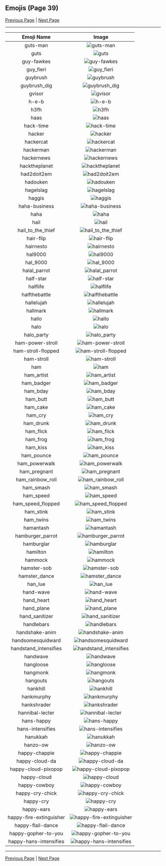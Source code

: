 
## Emojis (Page 39)

[Previous Page](/docs/hashicorp/page-g-0038.md)
  | [Next Page](/docs/hashicorp/page-h-0040.md)

<hr />

|Emoji Name|Image|
| :-: | :-: |
|guts-man| ![guts-man](/emojis/hashicorp/guts-man.png)|
|guts| ![guts](/emojis/hashicorp/guts.png)|
|guy-fawkes| ![guy-fawkes](/emojis/hashicorp/guy-fawkes.png)|
|guy_fieri| ![guy_fieri](/emojis/hashicorp/guy_fieri.png)|
|guybrush| ![guybrush](/emojis/hashicorp/guybrush.png)|
|guybrush_dig| ![guybrush_dig](/emojis/hashicorp/guybrush_dig.gif)|
|gvisor| ![gvisor](/emojis/hashicorp/gvisor.png)|
|h-e-b| ![h-e-b](/emojis/hashicorp/h-e-b.png)|
|h3fh| ![h3fh](/emojis/hashicorp/h3fh.gif)|
|haas| ![haas](/emojis/hashicorp/haas.png)|
|hack-time| ![hack-time](/emojis/hashicorp/hack-time.gif)|
|hacker| ![hacker](/emojis/hashicorp/hacker.png)|
|hackercat| ![hackercat](/emojis/hashicorp/hackercat.png)|
|hackerman| ![hackerman](/emojis/hashicorp/hackerman.jpg)|
|hackernews| ![hackernews](/emojis/hashicorp/hackernews.png)|
|hacktheplanet| ![hacktheplanet](/emojis/hashicorp/hacktheplanet.png)|
|had2doit2em| ![had2doit2em](/emojis/hashicorp/had2doit2em.png)|
|hadouken| ![hadouken](/emojis/hashicorp/hadouken.jpg)|
|hagelslag| ![hagelslag](/emojis/hashicorp/hagelslag.png)|
|haggis| ![haggis](/emojis/hashicorp/haggis.png)|
|haha-business| ![haha-business](/emojis/hashicorp/haha-business.png)|
|haha| ![haha](/emojis/hashicorp/haha.png)|
|hail| ![hail](/emojis/hashicorp/hail.png)|
|hail_to_the_thief| ![hail_to_the_thief](/emojis/hashicorp/hail_to_the_thief.jpg)|
|hair-flip| ![hair-flip](/emojis/hashicorp/hair-flip.gif)|
|hairnesto| ![hairnesto](/emojis/hashicorp/hairnesto.png)|
|hal9000| ![hal9000](/emojis/hashicorp/hal9000.png)|
|hal_9000| ![hal_9000](/emojis/hashicorp/hal_9000.png)|
|halal_parrot| ![halal_parrot](/emojis/hashicorp/halal_parrot.gif)|
|half-star| ![half-star](/emojis/hashicorp/half-star.png)|
|halflife| ![halflife](/emojis/hashicorp/halflife.png)|
|halfthebattle| ![halfthebattle](/emojis/hashicorp/halfthebattle.png)|
|hallelujah| ![hallelujah](/emojis/hashicorp/hallelujah.png)|
|hallmark| ![hallmark](/emojis/hashicorp/hallmark.png)|
|hallo| ![hallo](/emojis/hashicorp/hallo.gif)|
|halo| ![halo](/emojis/hashicorp/halo.png)|
|halo_party| ![halo_party](/emojis/hashicorp/halo_party.gif)|
|ham-power-stroll| ![ham-power-stroll](/emojis/hashicorp/ham-power-stroll.gif)|
|ham-stroll-flopped| ![ham-stroll-flopped](/emojis/hashicorp/ham-stroll-flopped.gif)|
|ham-stroll| ![ham-stroll](/emojis/hashicorp/ham-stroll.gif)|
|ham| ![ham](/emojis/hashicorp/ham.png)|
|ham_artist| ![ham_artist](/emojis/hashicorp/ham_artist.png)|
|ham_badger| ![ham_badger](/emojis/hashicorp/ham_badger.png)|
|ham_bday| ![ham_bday](/emojis/hashicorp/ham_bday.png)|
|ham_butt| ![ham_butt](/emojis/hashicorp/ham_butt.png)|
|ham_cake| ![ham_cake](/emojis/hashicorp/ham_cake.gif)|
|ham_cry| ![ham_cry](/emojis/hashicorp/ham_cry.gif)|
|ham_drunk| ![ham_drunk](/emojis/hashicorp/ham_drunk.gif)|
|ham_flick| ![ham_flick](/emojis/hashicorp/ham_flick.gif)|
|ham_frog| ![ham_frog](/emojis/hashicorp/ham_frog.gif)|
|ham_kiss| ![ham_kiss](/emojis/hashicorp/ham_kiss.gif)|
|ham_pounce| ![ham_pounce](/emojis/hashicorp/ham_pounce.gif)|
|ham_powerwalk| ![ham_powerwalk](/emojis/hashicorp/ham_powerwalk.gif)|
|ham_pregnant| ![ham_pregnant](/emojis/hashicorp/ham_pregnant.png)|
|ham_rainbow_roll| ![ham_rainbow_roll](/emojis/hashicorp/ham_rainbow_roll.gif)|
|ham_smash| ![ham_smash](/emojis/hashicorp/ham_smash.gif)|
|ham_speed| ![ham_speed](/emojis/hashicorp/ham_speed.gif)|
|ham_speed_flopped| ![ham_speed_flopped](/emojis/hashicorp/ham_speed_flopped.gif)|
|ham_stink| ![ham_stink](/emojis/hashicorp/ham_stink.png)|
|ham_twins| ![ham_twins](/emojis/hashicorp/ham_twins.gif)|
|hamantash| ![hamantash](/emojis/hashicorp/hamantash.png)|
|hamburger_parrot| ![hamburger_parrot](/emojis/hashicorp/hamburger_parrot.gif)|
|hamburglar| ![hamburglar](/emojis/hashicorp/hamburglar.gif)|
|hamilton| ![hamilton](/emojis/hashicorp/hamilton.png)|
|hammock| ![hammock](/emojis/hashicorp/hammock.png)|
|hamster-sob| ![hamster-sob](/emojis/hashicorp/hamster-sob.png)|
|hamster_dance| ![hamster_dance](/emojis/hashicorp/hamster_dance.gif)|
|han_lue| ![han_lue](/emojis/hashicorp/han_lue.png)|
|hand-wave| ![hand-wave](/emojis/hashicorp/hand-wave.gif)|
|hand_heart| ![hand_heart](/emojis/hashicorp/hand_heart.gif)|
|hand_plane| ![hand_plane](/emojis/hashicorp/hand_plane.png)|
|hand_sanitizer| ![hand_sanitizer](/emojis/hashicorp/hand_sanitizer.png)|
|handlebars| ![handlebars](/emojis/hashicorp/handlebars.png)|
|handshake-anim| ![handshake-anim](/emojis/hashicorp/handshake-anim.gif)|
|handsomesquidward| ![handsomesquidward](/emojis/hashicorp/handsomesquidward.png)|
|handstand_intensifies| ![handstand_intensifies](/emojis/hashicorp/handstand_intensifies.gif)|
|handwave| ![handwave](/emojis/hashicorp/handwave.gif)|
|hangloose| ![hangloose](/emojis/hashicorp/hangloose.png)|
|hangmonk| ![hangmonk](/emojis/hashicorp/hangmonk.gif)|
|hangouts| ![hangouts](/emojis/hashicorp/hangouts.png)|
|hankhill| ![hankhill](/emojis/hashicorp/hankhill.png)|
|hankmurphy| ![hankmurphy](/emojis/hashicorp/hankmurphy.jpg)|
|hankshrader| ![hankshrader](/emojis/hashicorp/hankshrader.png)|
|hannibal-lecter| ![hannibal-lecter](/emojis/hashicorp/hannibal-lecter.png)|
|hans-happy| ![hans-happy](/emojis/hashicorp/hans-happy.png)|
|hans-intensifies| ![hans-intensifies](/emojis/hashicorp/hans-intensifies.gif)|
|hanukkah| ![hanukkah](/emojis/hashicorp/hanukkah.gif)|
|hanzo-ow| ![hanzo-ow](/emojis/hashicorp/hanzo-ow.png)|
|happy-chappie| ![happy-chappie](/emojis/hashicorp/happy-chappie.png)|
|happy-cloud-da| ![happy-cloud-da](/emojis/hashicorp/happy-cloud-da.png)|
|happy-cloud-pixopop| ![happy-cloud-pixopop](/emojis/hashicorp/happy-cloud-pixopop.png)|
|happy-cloud| ![happy-cloud](/emojis/hashicorp/happy-cloud.png)|
|happy-cowboy| ![happy-cowboy](/emojis/hashicorp/happy-cowboy.png)|
|happy-cry-chick| ![happy-cry-chick](/emojis/hashicorp/happy-cry-chick.png)|
|happy-cry| ![happy-cry](/emojis/hashicorp/happy-cry.png)|
|happy-ears| ![happy-ears](/emojis/hashicorp/happy-ears.png)|
|happy-fire-extinguisher| ![happy-fire-extinguisher](/emojis/hashicorp/happy-fire-extinguisher.png)|
|happy-flail-dance| ![happy-flail-dance](/emojis/hashicorp/happy-flail-dance.gif)|
|happy-gopher-to-you| ![happy-gopher-to-you](/emojis/hashicorp/happy-gopher-to-you.jpg)|
|happy-hans-intensifies| ![happy-hans-intensifies](/emojis/hashicorp/happy-hans-intensifies.gif)|

<hr/>

[Previous Page](/docs/hashicorp/page-g-0038.md)
  | [Next Page](/docs/hashicorp/page-h-0040.md)
